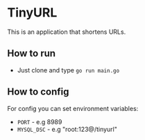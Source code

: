 # TinyURL

This is an application that shortens URLs.

## How to run
- Just clone and type `go run main.go`

## How to config
For config you can set environment variables:
- `PORT` - e.g 8989
- `MYSQL_DSC` -  e.g "root:123@/tinyurl"